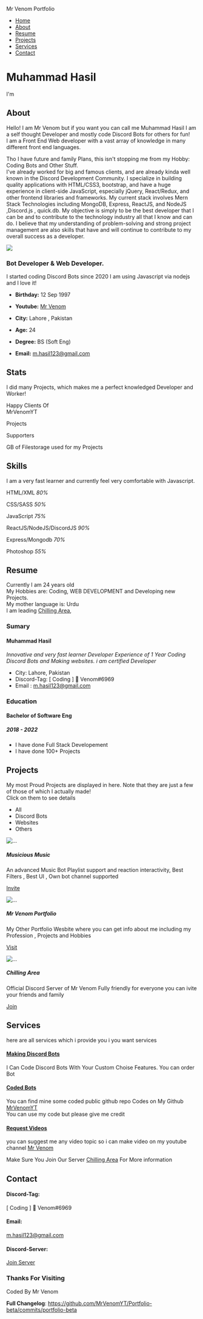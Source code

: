 Mr Venom Portfolio                   

*   [Home](#hero)
*   [About](#about)
*   [Resume](#resume)
*   [Projects](#portfolio)
*   [Services](#services)
*   [Contact](#contact)

Muhammad Hasil
==============

I'm

[](https://www.youtube.com/channel/UCgkRkvD3IiZCtaxjyG-mwSA)[](https://www.patreon.com/DevVenom)[](https://www.instagram.com/muhammad_hasil_13)[](https://discord.gg/HEmshJuPXC)[](https://www.linkedin.com/in/muhammad-hasil-603842166/)

About
-----

Hello! I am Mr Venom but if you want you can call me Muhammad Hasil I am a self thought Developer and mostly code Discord Bots for others for fun!  
I am a Front End Web developer with a vast array of knowledge in many different front end languages.  
  
Tho I have future and family Plans, this isn't stopping me from my Hobby: Coding Bots and Other Stuff.  
I've already worked for big and famous clients, and are already kinda well known in the Discord Development Community. I specialize in building quality applications with HTML/CSS3, bootstrap, and have a huge experience in client-side JavaScript, especially jQuery, React/Redux, and other frontend libraries and frameworks. My current stack involves Mern Stack Technologies including MongoDB, Express, ReactJS, and NodeJS ,Discord.js , quick.db. My objective is simply to be the best developer that I can be and to contribute to the technology industry all that I know and can do. I believe that my understanding of problem-solving and strong project management are also skills that have and will continue to contribute to my overall success as a developer.

![](images/profile-img.gif)

### Bot Developer & Web Developer.

I started coding Discord Bots since 2020 I am using Javascript via nodejs and I love it!

*   **Birthday:** 12 Sep 1997
*   **Youtube:** [Mr Venom](https://www.youtube.com/channel/UCgkRkvD3IiZCtaxjyG-mwSA)
*   **City:** Lahore , Pakistan

*   **Age:** 24
*   **Degree:** BS (Soft Eng)
*   **Email:** m.hasil123@gmail.com

Stats
-----

I did many Projects, which makes me a perfect knowledged Developer and Worker!

Happy Clients Of  
MrVenomYT

Projects

Supporters

GB of Filestorage used for my Projects

Skills
------

I am a very fast learner and currently feel very comfortable with Javascript.

HTML/XML _80%_

CSS/SASS _50%_

JavaScript _75%_

ReactJS/NodeJS/DiscordJS _90%_

Express/Mongodb _70%_

Photoshop _55%_

Resume
------

Currently I am 24 years old  
My Hobbies are: Coding, WEB DEVELOPMENT and Developing new Projects.  
My mother language is: Urdu  
I am leading [Chilling Area](https://discord.gg/HEmshJuPXC),

### Sumary

#### Muhammad Hasil

_Innovative and very fast learner Developer Experience of 1 Year Coding Discord Bots and Making websites. i am certified Developer_

*   City: Lahore, Pakistan
*   Discord-Tag: \[ Coding \] 👑 Venom#6969
*   Email : m.hasil123@gmail.com

### Education

#### Bachelor of Software Eng

##### 2018 - 2022

*   I have done Full Stack Developement
*   I have done 100+ Projects

Projects
--------

My most Proud Projects are displayed in here. Note that they are just a few of those of which I actually made!  
Click on them to see details

*   All
*   Discord Bots
*   Websites
*   Others

![...](https://github.com/MrVenomYT/Portfolio-beta/blob/'main'/images/portfolio/jugnu_logo.gif)

##### Musicious Music

An advanced Music Bot Playlist support and reaction interactivity, Best Filters , Best UI , Own bot channel supported

[Invite](https://www.musicous.tk/)

![...](https://github.com/MrVenomYT/Portfolio-beta/blob/'main'/images/portfolio/portfolio.gif)

##### Mr Venom Portfolio

My Other Portfolio Wesbite where you can get info about me including my Profession , Projects and Hobbies

[Visit](https://www.musicous.tk/)

![...](https://github.com/MrVenomYT/Portfolio-beta/blob/'main'/images/portfolio/discord_server.gif)

##### Chilling Area

Official Discord Server of Mr Venom Fully friendly for everyone you can ivite your friends and family

[Join](https://discord.gg/HEmshJuPXC)

Services
--------

here are all services which i provide you i you want services

#### [Making Discord Bots](https://discord.gg/HEmshJuPXC)

I Can Code Discord Bots With Your Custom Choise Features. You can order Bot

#### [Coded Bots](https://github.com/MrVenomYT)

You can find mine some coded public github repo Codes on My Github [MrVenomYT](https://github.com/MrVenomYT)  
You can use my code but please give me credit

#### [Request Videos](https://www.youtube.com/channel/UCgkRkvD3IiZCtaxjyG-mwSA)

you can suggest me any video topic so i can make video on my youtube channel [Mr Venom](https://www.youtube.com/channel/UCgkRkvD3IiZCtaxjyG-mwSA)

Make Sure You Join Our Server [Chilling Area](https://discord.gg/HEmshJuPXC) For More information

Contact
-------

#### Discord-Tag:

\[ Coding \] 👑 Venom#6969

#### Email:

m.hasil123@gmail.com

#### Discord-Server:

[Join Server](https://discord.gg/HEmshJuPXC)

### Thanks For Visiting

[](https://www.youtube.com/channel/UCgkRkvD3IiZCtaxjyG-mwSA)[](https://www.patreon.com/DevVenom)[](https://www.instagram.com/muhammad_hasil_13)[](https://discord.gg/HEmshJuPXC)[](https://www.linkedin.com/in/muhammad-hasil-603842166/)

Coded By Mr Venom

**Full Changelog**: https://github.com/MrVenomYT/Portfolio-beta/commits/portfolio-beta
